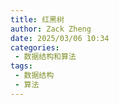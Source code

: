 ```yaml
---
title: 红黑树
author: Zack Zheng
date: 2025/03/06 10:34
categories:
 - 数据结构和算法
tags:
 - 数据结构
 - 算法
---
```

